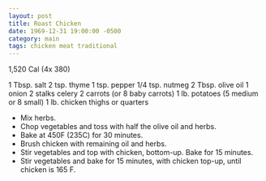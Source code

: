 ```yaml
---
layout: post
title: Roast Chicken
date: 1969-12-31 19:00:00 -0500
category: main
tags: chicken meat traditional
---
```

1,520 Cal (4x 380)
  
1 Tbsp. salt
2 tsp. thyme
1 tsp. pepper
1/4 tsp. nutmeg
2 Tbsp. olive oil
1 onion
2 stalks celery
2 carrots (or 8 baby carrots)
1 lb. potatoes (5 medium or 8 small)
1 lb. chicken thighs or quarters

* Mix herbs.
* Chop vegetables and toss with half the olive oil and herbs.
* Bake at 450F (235C) for 30 minutes.
* Brush chicken with remaining oil and herbs.
* Stir vegetables and top with chicken, bottom-up. Bake for 15 minutes.
* Stir vegetables and bake for 15 minutes, with chicken top-up, until chicken is 165 F.
